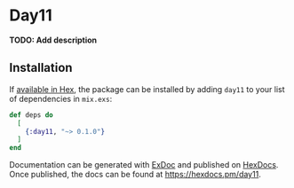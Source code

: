# Day11

**TODO: Add description**

## Installation

If [available in Hex](https://hex.pm/docs/publish), the package can be installed
by adding `day11` to your list of dependencies in `mix.exs`:

```elixir
def deps do
  [
    {:day11, "~> 0.1.0"}
  ]
end
```

Documentation can be generated with [ExDoc](https://github.com/elixir-lang/ex_doc)
and published on [HexDocs](https://hexdocs.pm). Once published, the docs can
be found at <https://hexdocs.pm/day11>.
